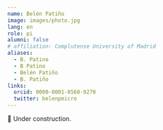 ```yaml
---
name: Belén Patiño
image: images/photo.jpg
lang: en
role: pi
alumni: false
# affiliation: Complutense University of Madrid
aliases:
  - B. Patino
  - B Patino
  - Belén Patiño
  - B. Patiño 
links:
  orcid: 0000-0001-8568-9270
  twitter: belenpmicro
---
```


🚧 Under construction.
